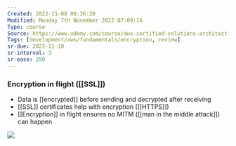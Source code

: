 ```yaml
---
Created: 2022-11-08 08:36:20
Modified: Monday 7th November 2022 07:09:16
Type: course
Source: https://www.udemy.com/course/aws-certified-solutions-architect-associate-saa-c01/?xref=E0Aed11STH4LPUQvCz0GJFABTmM=
Tags: [development/aws/fundamentals/encryption, review]
sr-due: 2022-11-10
sr-interval: 3
sr-ease: 250
---
```


### Encryption in flight ([[SSL]])

- Data is [[encrypted]] before sending and decrypted after receiving
- [[SSL]] certificates help with encryption ([[HTTPS]])
- [[Encryption]] in flight ensures no MITM ([[man in the middle attack]]) can happen

![](2020-01-01-14-04-44.png)
